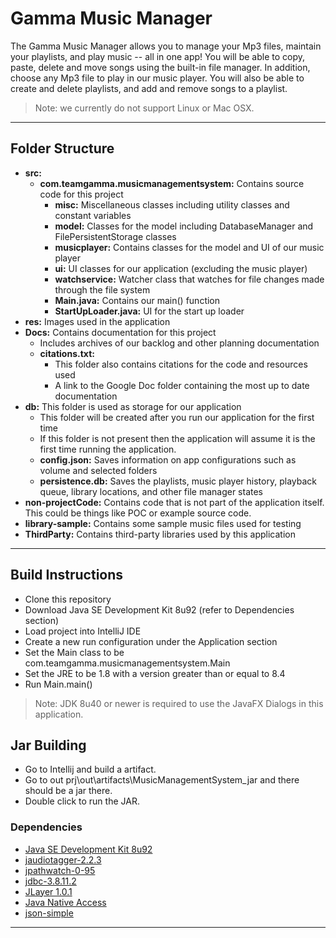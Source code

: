 # Gamma Music Manager

The Gamma Music Manager allows you to manage your Mp3 files, maintain your playlists, and play music -- all in one app! 
You will be able to copy, paste, delete and move songs using the built-in file manager. In addition, choose any Mp3 file to play in our music player.
You will also be able to create and delete playlists, and add and remove songs to a playlist.

> Note: we currently do not support Linux or Mac OSX.

___

## Folder Structure
* **src:** 
    * **com.teamgamma.musicmanagementsystem:** Contains source code for this project
        * **misc:** Miscellaneous classes including utility classes and constant variables
        * **model:** Classes for the model including DatabaseManager and FilePersistentStorage classes
        * **musicplayer:** Contains classes for the model and UI of our music player
        * **ui:** UI classes for our application (excluding the music player)
        * **watchservice:** Watcher class that watches for file changes made through the file system
        * **Main.java:** Contains our main() function
        * **StartUpLoader.java:** UI for the start up loader
* **res:** Images used in the application
* **Docs:** Contains documentation for this project 
    * Includes archives of our backlog and other planning documentation
    * **citations.txt:** 
        * This folder also contains citations for the code and resources used
        * A link to the Google Doc folder containing the most up to date documentation
* **db:** This folder is used as storage for our application
    * This folder will be created after you run our application for the first time 
    * If this folder is not present then the application will assume it is the first time running the application.
    * **config.json:** Saves information on app configurations such as volume and selected folders
    * **persistence.db:** Saves the playlists, music player history, playback queue, library locations, and other file manager states
* **non-projectCode:** Contains code that is not part of the application itself. This could be things like POC or example source code. 
* **library-sample:** Contains some sample music files used for testing 
* **ThirdParty:** Contains third-party libraries used by this application

---
## Build Instructions
* Clone this repository
* Download Java SE Development Kit 8u92 (refer to Dependencies section)
* Load project into IntelliJ IDE
* Create a new run configuration under the Application section
* Set the Main class to be com.teamgamma.musicmanagementsystem.Main
* Set the JRE to be 1.8 with a version greater than or equal to 8.4
* Run Main.main()

> Note: JDK 8u40 or newer is required to use the JavaFX Dialogs in this application.

## Jar Building
* Go to Intellij and build a artifact.
* Go to out prj\out\artifacts\MusicManagementSystem_jar and there should be a jar there. 
* Double click to run the JAR.

### Dependencies 
* [Java SE Development Kit 8u92](http://www.oracle.com/technetwork/java/javase/downloads/jdk8-downloads-2133151.html)
* [jaudiotagger-2.2.3](http://www.jthink.net/jaudiotagger/)
* [jpathwatch-0-95](https://jpathwatch.wordpress.com/)
* [jdbc-3.8.11.2](https://bitbucket.org/xerial/sqlite-jdbc/downloads)
* [JLayer 1.0.1](http://www.javazoom.net/javalayer/sources.html)
* [Java Native Access](https://github.com/java-native-access/jna)
* [json-simple](https://github.com/fangyidong/json-simple)

---
